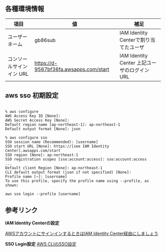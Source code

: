 ## 各種環境情報

|項目|値|補足|
|-|-|-|
|ユーザーネーム|gb86sub|IAM Identity Centerで割り当てたユーザ|
コンソールサインイン URL|https://d-9567bf36fa.awsapps.com/start|IAM Identity Center 上記ユーザのログインURL|

## aws sso 初期設定
```shell

% aws configure
AWS Access Key ID [None]: 
AWS Secret Access Key [None]: 
Default region name [ap-northeast-1]: ap-northeast-1
Default output format [None]: json

% aws configure sso
SSO session name (Recommended): [username]
SSO start URL [None]: https://[see IAM Identity Center].awsapps.com/start
SSO region [None]: ap-northeast-1
SSO registration scopes [sso:account:access]: sso:account:access
...
Default client Region [None]: ap-northeast-1
CLI default output format (json if not specified) [None]:
Profile name [~]: [username]
To use this profile, specify the profile name using --profile, as shown:
```

```shell
aws sso login --profile [username]
```

## 参考リンク

**IAM Identity Centerの設定**

[AWSアカウントにサインインするときはIAM Identity Center経由にしましょう](https://zenn.dev/murakami_koki/articles/79ac2456564b36)

**SSO Login設定**
[AWS CLIのSSO設定](https://zenn.dev/fez_tech/articles/fec83b79c44ff1)